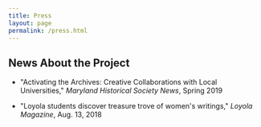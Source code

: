 ```yaml
---
title: Press
layout: page
permalink: /press.html
---
```


## News About the Project
- "Activating the Archives: Creative Collaborations with Local Universities," *Maryland Historical Society News*, Spring 2019

- "Loyola students discover treasure trove of women's writings," *Loyola Magazine*, Aug. 13, 2018